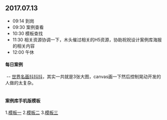 ## 2017.07.13
* 09:14 到岗
* 09:30 案例查看
* 10:30 模板查找
* 11:30 相关资源协调一下，木头催过相关的H5资源，协助祝祝设计案例库海报的相关内容
* 12:00 午休

#### 每日案例
  -- [世界名画抖抖抖](http://cdn.im-ad.com/2017/Paint/)，其实一共就是3张大图，canvas画一下然后控制晃动开发的人做的太复杂。<br/>
  
  
#### 案例库手机版模板
 1.[模板一](http://demo.cssmoban.com/cssthemes4/sbtp_26_ban/index.html)
 2.[模板二](http://demo.cssmoban.com/cssthemes4/sbtp_30_bbt/index.html)
 3.[模板三](http://demo.cssmoban.com/cssthemes4/sbtp_19_boss/index.html)

